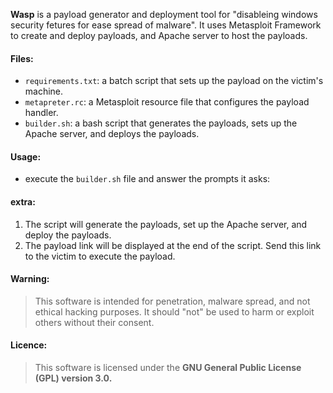 **Wasp** is a payload generator and deployment tool for "disableing windows security fetures for ease spread of malware". It uses Metasploit Framework to create and deploy payloads, and Apache server to host the payloads.

#### **Files**:
* `requirements.txt`: a batch script that sets up the payload on the victim's machine.
* `metapreter.rc`: a Metasploit resource file that configures the payload handler.
* `builder.sh`: a bash script that generates the payloads, sets up the Apache server, and deploys the payloads.

#### **Usage**:
* execute the `builder.sh` file and answer the prompts it asks:

#### **extra**:
1. The script will generate the payloads, set up the Apache server, and deploy the payloads.
2. The payload link will be displayed at the end of the script. Send this link to the victim to execute the payload.

#### **Warning**:
> This software is intended for penetration, malware spread, and not ethical hacking purposes. It should "not" be used to harm or exploit others without their consent.

#### **Licence**:
> This software is licensed under the **GNU General Public License (GPL) version 3.0.**

